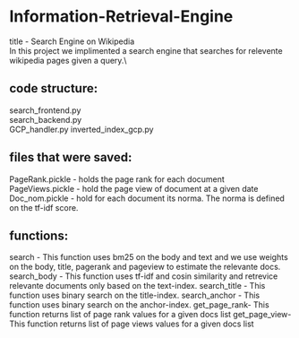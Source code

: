 # Information-Retrieval-Engine

title - Search Engine on Wikipedia\
In this project we implimented a search engine that searches for relevente wikipedia pages given a query.\

## code structure:
search_frontend.py\
search_backend.py\
GCP_handler.py
inverted_index_gcp.py

## files that were saved:
PageRank.pickle - holds the page rank for each document
PageViews.pickle - hold the page view of document at a given date
Doc_nom.pickle - hold for each document its norma. The norma is defined on the tf-idf score.

## functions:
search - This function uses bm25 on the body and text and we use weights on the body, title, pagerank and pageview to estimate the relevante docs.
search_body - This function uses tf-idf and cosin similarity and retrevice relevante documents only based on the text-index.
search_title - This function uses binary search on the title-index.
search_anchor - This function uses binary search on the anchor-index.
get_page_rank-  This function returns list of page rank values for a given docs list
get_page_view- This function returns list of page views values for a given docs list

